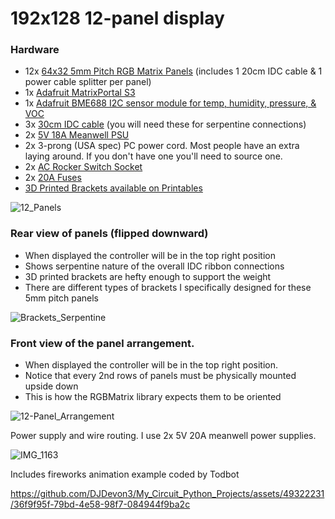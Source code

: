 # 192x128 12-panel display

### Hardware
- 12x [64x32 5mm Pitch RGB Matrix Panels](https://www.adafruit.com/product/2277) (includes 1 20cm IDC cable & 1 power cable splitter per panel)
- 1x [Adafruit MatrixPortal S3](https://www.adafruit.com/product/5778) 
- 1x [Adafruit BME688 I2C sensor module for temp, humidity, pressure, & VOC](https://www.adafruit.com/product/5046)
- 3x [30cm IDC cable](https://www.amazon.com/dp/B07FZWH9S6) (you will need these for serpentine connections)
- 2x [5V 18A Meanwell PSU](https://www.amazon.com/dp/B018TEAPRQ)
- 2x 3-prong (USA spec) PC power cord. Most people have an extra laying around. If you don't have one you'll need to source one.
- 2x [AC Rocker Switch Socket](https://www.amazon.com/dp/B07RQV2NPN)
- 2x [20A Fuses](https://www.amazon.com/dp/B0B1CPZ7XH)
- [3D Printed Brackets available on Printables](https://www.printables.com/model/578204-hub75-5mm-pitch-4-panel-bracket)



![12_Panels](https://github.com/DJDevon3/My_Circuit_Python_Projects/assets/49322231/bb3ea441-6083-4da1-8876-994200ea287f)

### Rear view of panels (flipped downward)
- When displayed the controller will be in the top right position
- Shows serpentine nature of the overall IDC ribbon connections
- 3D printed brackets are hefty enough to support the weight
- There are different types of brackets I specifically designed for these 5mm pitch panels

![Brackets_Serpentine](https://github.com/DJDevon3/My_Circuit_Python_Projects/assets/49322231/eec78007-a293-42a4-8191-aef792ff34d9)

### Front view of the panel arrangement.
- When displayed the controller will be in the top right position.
- Notice that every 2nd rows of panels must be physically mounted upside down
- This is how the RGBMatrix library expects them to be oriented

![12-Panel_Arrangement](https://github.com/DJDevon3/My_Circuit_Python_Projects/assets/49322231/1daa959e-2b40-4c0f-a766-a66f73924987)

Power supply and wire routing. I use 2x 5V 20A meanwell power supplies.

![IMG_1163](https://github.com/DJDevon3/My_Circuit_Python_Projects/assets/49322231/c276226f-f087-406f-b61a-a1f137811b7a)

Includes fireworks animation example coded by Todbot

https://github.com/DJDevon3/My_Circuit_Python_Projects/assets/49322231/36f9f95f-79bd-4e58-98f7-084944f9ba2c

